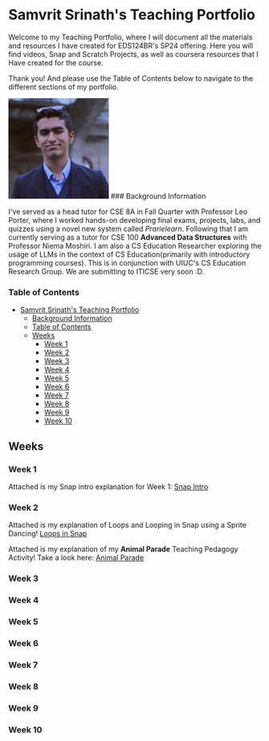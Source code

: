 # Samvrit Srinath's Teaching Portfolio

Welcome to my Teaching Portfolio, where I will document all the materials and resources I have created for EDS124BR's SP24 offering. Here you will find videos, Snap and Scratch Projects, as well as coursera resources that I Have created for the course.

Thank you! And please use the Table of Contents below to navigate to the different sections of my portfolio.

<img src = "Images/Samvrit-S.jpeg" width ="200">
### Background Information

I've served as a head tutor for CSE 8A in Fall Quarter with Professor Leo Porter, where I worked hands-on developing final exams, projects, labs, and quizzes using a novel new system called _Prarielearn_. Following that I am currently serving as a tutor for CSE 100 **Advanced Data Structures** with Professor Niema Moshiri. I am also a CS Education Researcher exploring the usage of LLMs in the context of CS Education(primarily with introductory programming courses). This is in conjunction with UIUC's CS Education Research Group. We are submitting to ITICSE very soon :D.

### Table of Contents

-   [Samvrit Srinath's Teaching Portfolio](#samvrit-srinaths-teaching-portfolio)
    -   [Background Information](#background-information)
    -   [Table of Contents](#table-of-contents)
    -   [Weeks](#weeks)
        -   [Week 1](#week-1)
        -   [Week 2](#week-2)
        -   [Week 3](#week-3)
        -   [Week 4](#week-4)
        -   [Week 5](#week-5)
        -   [Week 6](#week-6)
        -   [Week 7](#week-7)
        -   [Week 8](#week-8)
        -   [Week 9](#week-9)
        -   [Week 10](#week-10)

## Weeks

### Week 1

Attached is my Snap intro explanation for Week 1: [Snap Intro](https://youtu.be/rsM0dhbh7e8)

### Week 2

Attached is my explanation of Loops and Looping in Snap using a Sprite Dancing! [Loops in Snap](https://youtu.be/7f0KluRjZ0w)

Attached is my explanation of my **Animal Parade** Teaching Pedagogy Activity! Take a look here: [Animal Parade](https://youtu.be/43gBoWswtX8)

### Week 3

### Week 4

### Week 5

### Week 6

### Week 7

### Week 8

### Week 9

### Week 10
